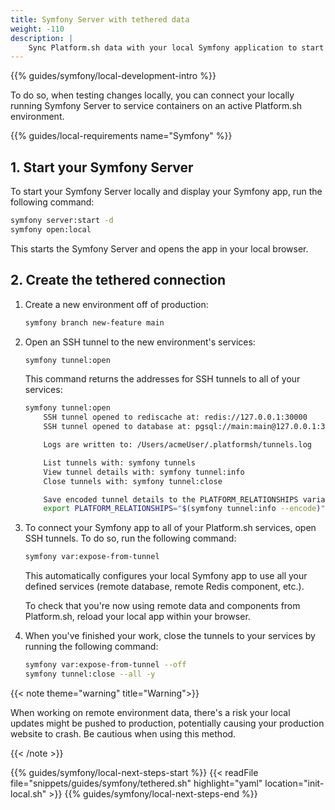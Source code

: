 ```yaml
---
title: Symfony Server with tethered data
weight: -110
description: |
    Sync Platform.sh data with your local Symfony application to start contributing.
---
```


{{% guides/symfony/local-development-intro %}}

To do so, when testing changes locally, you can connect your locally running Symfony Server
to service containers on an active Platform.sh environment.

{{% guides/local-requirements name="Symfony" %}}

## 1. Start your Symfony Server

To start your Symfony Server locally and display your Symfony app,
run the following command:

```bash
symfony server:start -d
symfony open:local
```

This starts the Symfony Server and opens the app in your local browser.

## 2. Create the tethered connection

1.  Create a new environment off of production:

    ```bash
    symfony branch new-feature main
    ```

2.  Open an SSH tunnel to the new environment's services:

    ```bash
    symfony tunnel:open
    ````
    This command returns the addresses for SSH tunnels to all of your services:

    ```bash
    symfony tunnel:open
        SSH tunnel opened to rediscache at: redis://127.0.0.1:30000
        SSH tunnel opened to database at: pgsql://main:main@127.0.0.1:30001/main

        Logs are written to: /Users/acmeUser/.platformsh/tunnels.log

        List tunnels with: symfony tunnels
        View tunnel details with: symfony tunnel:info
        Close tunnels with: symfony tunnel:close

        Save encoded tunnel details to the PLATFORM_RELATIONSHIPS variable using:
        export PLATFORM_RELATIONSHIPS="$(symfony tunnel:info --encode)"
    ```

3.  To connect your Symfony app to all of your Platform.sh services,
    open SSH tunnels.
    To do so, run the following command:

    ```bash
    symfony var:expose-from-tunnel
    ```

    This automatically configures your local Symfony app to use all your defined services (remote database, remote Redis component, etc.).

    To check that you're now using remote data and components from Platform.sh,
    reload your local app within your browser.

4.  When you've finished your work,
    close the tunnels to your services by running the following command:

    ```bash
    symfony var:expose-from-tunnel --off
    symfony tunnel:close --all -y
    ```

{{< note theme="warning" title="Warning">}}

When working on remote environment data, there's a risk your local updates might be pushed to production,
potentially causing your production website to crash.
Be cautious when using this method.

{{< /note >}}

{{% guides/symfony/local-next-steps-start %}}
    {{< readFile file="snippets/guides/symfony/tethered.sh" highlight="yaml" location="init-local.sh" >}}
{{% guides/symfony/local-next-steps-end %}}